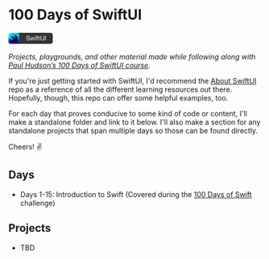 # 100 Days of SwiftUI

<img src="./Assets/swiftui-badge.png" width="88px" />


_Projects, playgrounds, and other material made while following along with [Paul Hudson’s 100 Days of SwiftUI course](https://www.hackingwithswift.com/100/swiftui)._

If you're just getting started with SwiftUI, I'd recommend the [About SwiftUI](https://github.com/Juanpe/About-SwiftUI) repo as a reference of all the different learning resources out there. Hopefully, though, this repo can offer some helpful examples, too.

For each day that proves conducive to some kind of code or content, I'll make a standalone folder and link to it below. I'll also make a section for any standalone projects that span multiple days so those can be found directly.

Cheers! ✌️


## Days

- Days 1-15: Introduction to Swift (Covered during the [100 Days of Swift](https://github.com/CypherPoet/100-days-of-swift) challenge)

<!-- <details>
<summary>Full List</summary>

- [Day : ](./)


</details>

- [Day : ](./) -->


## Projects

<!-- - [Project 1: ](./) -->
- TBD


